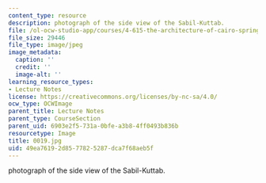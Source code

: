 ```yaml
---
content_type: resource
description: photograph of the side view of the Sabil-Kuttab.
file: /ol-ocw-studio-app/courses/4-615-the-architecture-of-cairo-spring-2002/49ea76192d8577825287dca7f68aeb5f_0019.jpg
file_size: 29446
file_type: image/jpeg
image_metadata:
  caption: ''
  credit: ''
  image-alt: ''
learning_resource_types:
- Lecture Notes
license: https://creativecommons.org/licenses/by-nc-sa/4.0/
ocw_type: OCWImage
parent_title: Lecture Notes
parent_type: CourseSection
parent_uid: 6903e2f5-731a-0bfe-a3b8-4ff0493b836b
resourcetype: Image
title: 0019.jpg
uid: 49ea7619-2d85-7782-5287-dca7f68aeb5f
---
```

photograph of the side view of the Sabil-Kuttab.